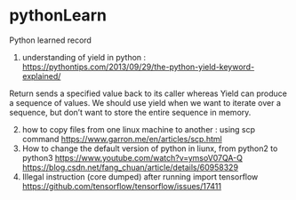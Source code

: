 # pythonLearn
Python learned record


1. understanding of yield in python : https://pythontips.com/2013/09/29/the-python-yield-keyword-explained/ 
   
   
  Return sends a specified value back to its caller whereas Yield can produce a sequence of values. We should use yield when we want to iterate over a sequence, but don’t want to store the entire sequence in memory.

2. how to copy files from one linux machine to another : using scp command https://www.garron.me/en/articles/scp.html 
3. How to change the default version of python in liunx, from python2 to python3 https://www.youtube.com/watch?v=ymsoV07QA-Q 
   https://blog.csdn.net/fang_chuan/article/details/60958329
4. Illegal instruction (core dumped) after running import tensorflow  https://github.com/tensorflow/tensorflow/issues/17411 
